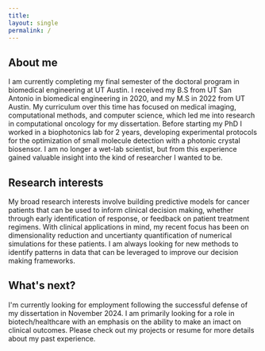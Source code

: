 ```yaml
---
title: 
layout: single
permalink: /
---
```

## About me
I am currently completing my final semester of the doctoral program in biomedical engineering at UT Austin. I received my B.S from UT San Antonio in biomedical engineering in 2020, and my M.S in 2022 from UT Austin. My curriculum over this time has focused on medical imaging, computational methods, and computer science, which led me into research in computational oncology for my dissertation.
Before starting my PhD I worked in a biophotonics lab for 2 years, developing experimental protocols for the optimization of small molecule detection with a photonic crystal biosensor. I am no longer a wet-lab scientist, but from this experience gained valuable insight into the kind of researcher I wanted to be.

## Research interests
My broad research interests involve building predictive models for cancer patients that can be used to inform clinical decision making, whether through early identification of response, or feedback on patient treatment regimens. With clinical applications in mind, my recent focus has been on dimensionality reduction and uncertianty quantification of numerical simulations for these patients. I am always looking for new methods to identify patterns in data that can be leveraged to improve our decision making frameworks.

## What's next?
I'm currently looking for employment following the successful defense of my dissertation in November 2024. I am primarily looking for a role in biotech/healthcare with an emphasis on the ability to make an imact on clinical outcomes. Please check out my projects or resume for more details about my past experience.

